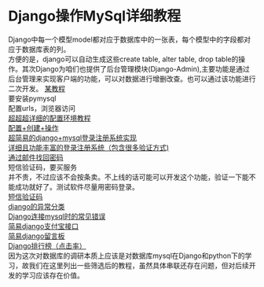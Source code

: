 Django操作MySql详细教程
====
Django中每一个模型model都对应于数据库中的一张表，每个模型中的字段都对应于数据库表的列。<br>
方便的是，django可以自动生成这些create table, alter table, drop table的操作。其次Django为咱们也提供了后台管理模块(Django-Admin),主要功能是通过后台管理来实现客户端的功能，可以对数据进行增删改查。也可以通过该功能进行二次开发。
[某教程](https://blog.csdn.net/weixin_43499626/article/details/84351572)<br>
要安装pymysql<br>
配置urls，浏览器访问<br>
[超超超详细的配置环境教程](https://www.liujiangblog.com/course/django/165)<br>
[配置+创建+操作](https://www.cnblogs.com/py-web/p/10906472.html)<br>
[超简易的django+mysql登录注册系统实现](https://www.cnblogs.com/ilovepython/p/11068885.html)<br>
[详细且功能丰富的登录注册系统（包含很多验证方式)](https://www.jianshu.com/p/4f84d0e0c8c9)<br>
[通过邮件找回密码](https://blog.csdn.net/qq_41682681/article/details/82748937)<br>
短信验证码，要买服务<br>
并不贵，不过应该不会按条卖。不上线的话可能可以开发这个功能，验证一下能不能成功就好了。测试软件尽量用密码登录。<br>
[短信验证码](https://blog.csdn.net/weixin_43958804/article/details/86292458)<br>
[django的异常分类](https://blog.csdn.net/brave_sun/article/details/76698648)<br>
[Django连接mysql时的常见错误](https://www.cnblogs.com/luozx207/p/10477103.html)<br>
[简易django支付宝接口](https://www.cnblogs.com/fanhua999/p/8215456.html)<br>
[简易django留言板](https://blog.csdn.net/qq_34262789/article/details/85246718)<br>
[Django排行榜（点击率）](https://blog.csdn.net/weixin_43692357/article/details/90446593)<br>
因为这次对数据库的调研本质上应该是对数据库mysql在Django和python下的学习，故我们在这里列出一些筛选后的教程，虽然具体串联还存在问题，但对后续开发的学习应该存在价值。<br>


